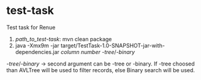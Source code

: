 # test-task
Test task for Renue

1) *path_to_test-task*: mvn clean package
2) java -Xmx9m -jar target/TestTask-1.0-SNAPSHOT-jar-with-dependencies.jar *column number* *-tree*/*-binary*

*-tree*/*-binary* -> second argument can be -tree or -binary. If -tree choosed than AVLTree will be used to filter records, else Binary search will be used.